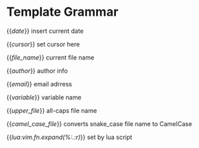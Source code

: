 # Template Grammar

{{_date_}} insert current date

{{_cursor_}} set cursor here

{{_file_name_}} current file name

{{_author_}} author info

{{_email_}} email adrress

{{_variable_}} variable name

{{_upper_file_}} all-caps file name

{{_camel_case_file_}} converts snake_case file name to CamelCase

{{_lua:vim.fn.expand(%:.:r)_}} set by lua script
